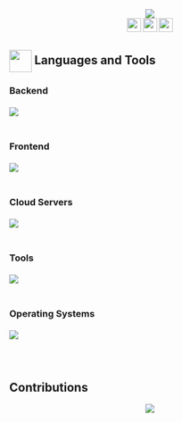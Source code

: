 <div align="center"> <img src="https://readme-typing-svg.herokuapp.com/?font=Josefin+Sans&weight=600&size=50&duration=3000&pause=500&color=4286DDFF&center=true&vCenter=true&random=false&width=800&height=80&lines=👋+Hello!+I'm+Kaled+Barraj;Welcome+to+my+Github!+🎉""/> </div>

<div align="center">
  <a href="https://in.linkedin.com/in/kaled-barraj">
    <img src="https://img.shields.io/badge/Linkedin-0A66C2?style=flat&logo=linkedin&logoColor=FFFFFF&logoSize=auto" height="25"/></a> 
  <a href="mailto:kaledbarraj@gmail.com">
    <img src="https://img.shields.io/badge/Gmail-EA4335?style=flat&logo=gmail&logoColor=white" height="25"/></a> 
  <img src="https://visitor-badge.laobi.icu/badge?page_id=KBarraj.KBarraj" height="25"/>
</div>

<h2 align="left"> <img align="center" src="https://media.giphy.com/media/ZjJt7TTkHO2xKbkq2y/giphy.gif" height="40" width="40"/> Languages and Tools </h2>

<h3 align="left">
  Backend <br/><br/>
  <img align="left" src="https://skillicons.dev/icons?i=cpp,c,py,java,haskell&theme=dark&perline=15"/> <br/><br/><br/>
  Frontend <br/><br/>
  <img align="left" src="https://skillicons.dev/icons?i=javascript,html,css&theme=dark&perline=15"/> <br/><br/><br/>
  Cloud Servers <br/><br/>
  <img align="left" src="https://skillicons.dev/icons?i=gcp&=dark&perline=15"/> <br/><br/><br/>
  Tools <br/><br/>
  <img align="left" src="https://skillicons.dev/icons?i=vscode,github,git,gitlab,githubactions,vim,md,r,neovim&theme=dark&perline=15"/> <br/><br/><br/>
  Operating Systems <br/><br/>
  <img align="left" src="https://skillicons.dev/icons?i=apple,windows,linux,ubuntu&theme=dark&perline=15"/> <br/><br/><br/>
</h3>

<div align="center">
  <h2 align="left"> Contributions </h2>
  <img src="https://raw.githubusercontent.com/KBarraj/KBarraj/output/github-contribution-grid-snake.svg"/>
</div>
<!--
<a href="https://linkedin.com/in/kaled-barraj">
  <img align="center" src="https://raw.githubusercontent.com/rahuldkjain/github-profile-readme-generator/master/src/images/icons/Social/linked-in-alt.svg" alt="kaledbarraj" height="30" width="40"/></a>
  
<!--
**KBarraj/KBarraj** is a ✨ _special_ ✨ repository because its `README.md` (this file) appears on your GitHub profile.
Here are some ideas to get you started:
- 🔭 I’m currently working on ...
- 🌱 I’m currently learning ...
- 👯 I’m looking to collaborate on ...
- 🤔 I’m looking for help with ...
- 💬 Ask me about ...
- 📫 How to reach me: ...
- 😄 Pronouns: ...
- ⚡ Fun fact: ...
-->

